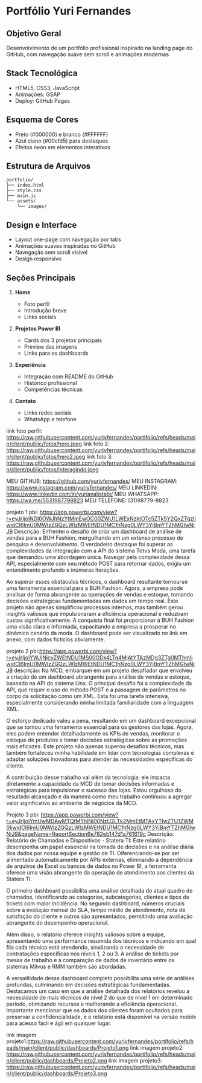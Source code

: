 # Portfólio Yuri Fernandes

## Objetivo Geral
Desenvolvimento de um portfólio profissional inspirado na landing page do GitHub, com navegação suave sem scroll e animações modernas.

## Stack Tecnológica
- HTML5, CSS3, JavaScript
- Animações: GSAP
- Deploy: GitHub Pages

## Esquema de Cores
- Preto (#000000) e branco (#FFFFFF)
- Azul ciano (#00cfd5) para destaques
- Efeitos neon em elementos interativos

## Estrutura de Arquivos
```
portfolio/
├── index.html
├── style.css
├── main.js
└── assets/
    └── images/
```

## Design e Interface
- Layout one-page com navegação por tabs
- Animações suaves inspiradas no GitHub
- Navegação sem scroll visível
- Design responsivo

## Seções Principais
1. **Home**
   - Foto perfil
   - Introdução breve
   - Links sociais

2. **Projetos Power BI**
   - Cards dos 3 projetos principais
   - Preview das imagens
   - Links para os dashboards

3. **Experiência**
   - Integração com README do GitHub
   - Histórico profissional
   - Competências técnicas

4. **Contato**
   - Links redes sociais
   - WhatsApp e telefone

link foto perfil: https://raw.githubusercontent.com/yurivfernandes/portifolio/refs/heads/main/client/public/fotos/hero.jpeg
link foto 2: https://raw.githubusercontent.com/yurivfernandes/portifolio/refs/heads/main/client/public/fotos/hero2.jpeg
link foto 3: https://raw.githubusercontent.com/yurivfernandes/portifolio/refs/heads/main/client/public/fotos/interagindo.jpeg

MEU GITHUB: https://github.com/yurivfernandes/
MEU INSTAGRAM: https://www.instagram.com/yurivfernandes/
MEU LINKEDIN: https://www.linkedin.com/in/yurianalistabi/
MEU WHATSAPP: https://wa.me/5531987798823
MEU TELEFONE: (31)98779-8823

projeto 1 pbi: https://app.powerbi.com/view?r=eyJrIjoiNDI0OWJhNzYtMmEwOC00ZWU1LWExNzktOTc5ZTk5Y2QxZTgzIiwidCI6ImU0MWIzZGQzLWIzMWEtNDU1MC1hNzg0LWY3YjBmYTZhMGIwNiJ9
Descrição: Enfrentei o desafio de criar um dashboard de análise de vendas para a BUH Fashion, mergulhando em um extenso processo de pesquisa e desenvolvimento. O verdadeiro destaque foi superar as complexidades da integração com a API do sistema Totvs Moda, uma tarefa que demandou uma abordagem única. Navegar pela complexidade dessa API, especialmente com seu método POST para retornar dados, exigiu um entendimento profundo e inúmeras iterações.

Ao superar esses obstáculos técnicos, o dashboard resultante tornou-se uma ferramenta essencial para a BUH Fashion. Agora, a empresa pode analisar de forma abrangente as operações de vendas e estoque, tomando decisões estratégicas fundamentadas em dados em tempo real. Este projeto não apenas simplificou processos internos, mas também gerou insights valiosos que impulsionaram a eficiência operacional e reduziram custos significativamente. A conquista final foi proporcionar à BUH Fashion uma visão clara e informada, capacitando a empresa a prosperar no dinâmico cenário da moda. O dashboard pode ser visualizado no link em anexo, com dados fictícios obviamente.

projeto 2 pbi:https://app.powerbi.com/view?r=eyJrIjoiYWJjNjcyZWEtNDU1MS00ODk4LTg4MjAtYTAzMDg3ZTg0MThmIiwidCI6ImU0MWIzZGQzLWIzMWEtNDU1MC1hNzg0LWY3YjBmYTZhMGIwNiJ9
descrição:
Na MCD, embarquei em um projeto desafiador que envolveu a criação de um dashboard abrangente para análise de vendas e estoque, baseado na API do sistema Linx. O principal desafio foi a complexidade da API, que requer o uso do método POST e a passagem de parâmetros no corpo da solicitação como um XML. Esta foi uma tarefa intensiva, especialmente considerando minha limitada familiaridade com a linguagem XML.

O esforço dedicado valeu a pena, resultando em um dashboard excepcional que se tornou uma ferramenta essencial para os gestores das lojas. Agora, eles podem entender detalhadamente os KPIs de vendas, monitorar o estoque de produtos e tomar decisões estratégicas sobre as promoções mais eficazes. Este projeto não apenas superou desafios técnicos, mas também fortaleceu minha habilidade em lidar com tecnologias complexas e adaptar soluções inovadoras para atender às necessidades específicas do cliente.

A contribuição desse trabalho vai além da tecnologia; ele impacta diretamente a capacidade da MCD de tomar decisões informadas e estratégicas para impulsionar o sucesso das lojas. Estou orgulhoso do resultado alcançado e da maneira como meu trabalho continuou a agregar valor significativo ao ambiente de negócios da MCD.

Projeto 3 pbi: https://app.powerbi.com/view?r=eyJrIjoiYmUwMDAwMTQtMThlNi00NzU2LTk2MmEtMTAxYTIwZTU1ZWM0IiwidCI6ImU0MWIzZGQzLWIzMWEtNDU1MC1hNzg0LWY3YjBmYTZhMGIwNiJ9&pageName=ReportSection6e782eb147d1a761619c
Descrição:
Relatório de Chamados e Dispositivos - Statera TI: Este relatório desempenha um papel essencial na tomada de decisões e na análise diária dos dados por nossa equipe e gestão de TI. Diferenciando-se por ser alimentado automaticamente por APIs externas, eliminando a dependência de arquivos de Excel ou bancos de dados no Power BI, a ferramenta oferece uma visão abrangente da operação de atendimento aos clientes da Statera TI.

O primeiro dashboard possibilita uma análise detalhada do atual quadro de chamados, identificando as categorias, subcategorias, clientes e tipos de tickets com maior incidência. No segundo dashboard, números cruciais sobre a evolução mensal do SLA, tempo médio de atendimento, nota de satisfação do cliente e outros são apresentados, permitindo uma avaliação abrangente do desempenho operacional.

Além disso, o relatório oferece insights valiosos sobre a equipe, apresentando uma performance resumida dos técnicos e indicando em qual fila cada técnico está atendendo, sinalizando a necessidade de contratações específicas nos níveis 1, 2 ou 3. A análise de tickets por mesas de trabalho e a comparação de dados de inventário entre os sistemas Milvus e RMM também são abordadas.

A versatilidade desse dashboard completo possibilita uma série de análises profundas, culminando em decisões estratégicas fundamentadas. Destacamos um caso em que a análise detalhada dos relatórios revelou a necessidade de mais técnicos de nível 2 do que de nível 1 em determinado período, otimizando recursos e melhorando a eficiência operacional. Importante mencionar que os dados dos clientes foram ocultados para preservar a confidencialidade, e o relatório está disponível na versão mobile para acesso fácil e ágil em qualquer lugar.

link imagem projeto1:https://raw.githubusercontent.com/yurivfernandes/portifolio/refs/heads/main/client/public/dashboards/Projeto1.png
link imagem projeto2: https://raw.githubusercontent.com/yurivfernandes/portifolio/refs/heads/main/client/public/dashboards/Projeto2.png
link imagem projeto3: https://raw.githubusercontent.com/yurivfernandes/portifolio/refs/heads/main/client/public/dashboards/Projeto3.png